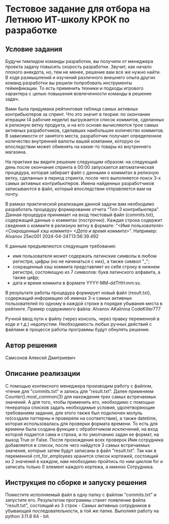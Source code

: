 # Тестовое задание для отбора на Летнюю ИТ-школу КРОК по разработке

## Условие задания
Будучи тимлидом команды разработки, вы получили от менеджера проекта задачу повысить скорость разработки. Звучит, как начало плохого анекдота, но, тем не менее, решение вам все же нужно найти. В ходе размышлений и изучений различного внешнего опыта других команд разработки вы решили попробовать инструменты геймификации. То есть применить техники и подходы игрового характера с целью повышения вовлеченности команды в решение задач.

Вами была придумана рейтинговая таблица самых активных контрибьютеров за спринт. Что это значит в теории: по окончании итерации (4 рабочие недели) выгружается список коммитов, сделанных в релизную ветку продукта, и на его основе вычисляются трое самых активных разработчиков, сделавших наибольшее количество коммитов. В зависимости от занятого места, разработчик получает определенное количество внутренней валюты вашей компании, которую он впоследствии может обменять на какие-то товары из внутреннего магазина.

На практике вы видите решение следующим образом: на следующий день после окончания спринта в 00:00 запускается автоматическая процедура, которая забирает файл с данными о коммитах в релизную ветку, сделанных в период спринта, после чего выполняется поиск 3-х самых активных контрибьютеров. Имена найденных разработчиков записываются в файл, который впоследствии отправляется вам на почту.

В рамках практической реализации данной задачи вам необходимо разработать процедуру формирование отчета “Топ-3 контрибьютера”. Данная процедура принимает на вход текстовый файл (commits.txt), содержащий данные о коммитах (построчно). Каждая строка содержит сведения о коммите в релизную ветку в формате: “_<Имя пользователя> <Сокращенный хэш коммита> <Дата и время коммита>_”.
Например: AIvanov 25ec001 2024-04-24T13:56:39.492

К данным предъявляются следующие требования:
- имя пользователя может содержать латинские символы в любом регистре, цифры (но не начинаться с них), а также символ "_";
- сокращенный хэш коммита представляет из себя строку в нижнем регистре, состояющую из 7 символов: букв латинского алфавита, а также цифр;
- дата и время коммита в формате YYYY-MM-ddTHH:mm:ss.

В результате работы процедура формирует новый файл (result.txt), содержащий информацию об именах 3-х самых активных пользователей по одному в каждой строке в порядке убывания места в рейтинге. Пример содержимого файла:
AIvanov
AKalinina
CodeKiller777

Ручной ввод пути к файлу (через консоль, через правку переменной в коде и т.д.) недопустим. Необходимость любых ручных действий с файлами в процессе работы программы будут обнулять решение.

## Автор решения
Самсонов Алексей Дмитриевич
## Описание реализации
С помощью контексного менеджера производим работу с файлом, чтение для "commits.txt" и запись для "result.txt". Далее применяем Counter().most_common(3) для нахождения трех самых встречаемых значений. А для того, чтобы применить его, необходимо с помощью генератора списков задать необходимые условия, удолетворяющие требованиям задания, для этого также был подключен молуль re(создали паттерны и проверяли на соответствие), а также datetime, которая использовалась для проверки формата времени. То есть для времени была создана функция с обработчиком исключений, на вход которой подается сама и строка, и по умолчанию задан ее формат, на выход True or False. После прохождения всех проверок Имя сотрудника добавляется в список, после чего найдутся 3 самых встречаемых значения, которые затем будут записаны в файл "result.txt". Так как в переменной cnt_for_employees хранится список кортежей, состоящий из 2 значений в каждом, нам необходимо пройтись по ним циклом for и записать только 0 элемент каждого кортежа, а именно Сотрудника.
## Инструкция по сборке и запуску решения
Поместите исполняемый файл в одну папку с файлом "commits.txt" и запустите его. Результатом программы станет появление файла "result.txt", состоящий из 3 строк - Самых активных сотрудников в убывающей последовательности, в той же папке. Выполнял работу на python 3.11.8 64 - bit.
